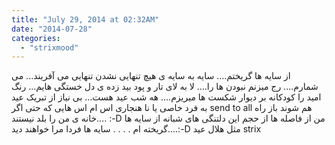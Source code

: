 ```yaml
---
title: "July 29, 2014 at 02:32AM"
date: "2014-07-28"
categories: 
  - "strixmood"
---
```


از سایه ها گریختم.... سایه به سایه ی هیچ تنهایی نشدن تنهایی می آفریند... می شمارم.... رج میزنم نبودن ها را.... لا به لای تار و پود بید زده ی دل خستگی هایم... رنگ امید را کودکانه بر دیوار شکست ها میریزم.... هه شب عید هست... بی نیاز از تبریک عید به فرد خاصی یا نا هنجاری اس ام اس هایی که حتی اگر send to all هم شوند باز راه خانه ی من را بلد نیستند.... :-D من از فاصله ها از حجم این دلتنگی های شبانه از سایه ها گریخته ام . . . . سایه ها فردا مرا خواهند دید....:-D مثل هلال عید strix
